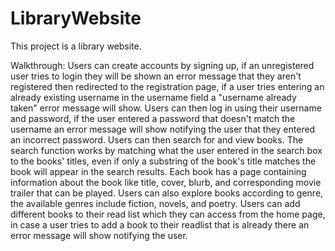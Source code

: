 # LibraryWebsite
This project is a library website.

Walkthrough: 
  Users can create accounts by signing up, if an unregistered user tries to login they will be shown an error message that they aren't registered then redirected to 
  the registration page, if a user tries entering an already existing username in the username field a "username already taken" error message will show. Users can then
  log in using their username and password, if the user entered a password that doesn't match the username an error message will show notifying the user that they entered
  an incorrect password. Users can then search for and view books. The search function works by matching what the user entered in the search box to the books' titles, even 
  if only a substring of the book's title matches the book will appear in the search results. Each book has a page containing information about the book like title, cover,
  blurb, and corresponding movie trailer that can be played. Users can also explore books according to genre, the available genres include fiction, novels, and poetry. Users 
  can add different books to their read list which they can access from the home page, in case a user tries to add a book to their readlist that is already there an error
  message will show notifying the user. 
  
  
